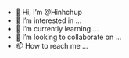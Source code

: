 - 👋 Hi, I’m @Hinhchup
- 👀 I’m interested in ...
- 🌱 I’m currently learning ...
- 💞️ I’m looking to collaborate on ...
- 📫 How to reach me ...

<!---
Hinhchup/Hinhchup is a ✨ special ✨ repository because its `README.md` (this file) appears on your GitHub profile.
You can click the Preview link to take a look at your changes.
--->
